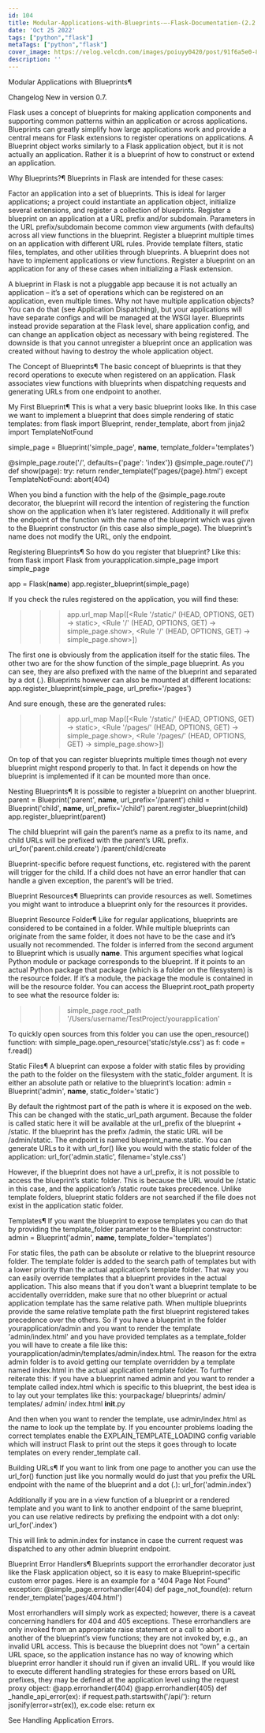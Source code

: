 ```yaml
---
id: 104
title: Modular-Applications-with-Blueprints-—-Flask-Documentation-(2.2.x)
date: 'Oct 25 2022'
tags: ["python","flask"]
metaTags: ["python","flask"]
cover_image: https://velog.velcdn.com/images/poiuyy0420/post/91f6a5e0-8aae-43f5-b2f0-d683d877ff69/flask.png
description: ''
---
```



            
  
Modular Applications with Blueprints¶

Changelog
New in version 0.7.

Flask uses a concept of blueprints for making application components and
supporting common patterns within an application or across applications.
Blueprints can greatly simplify how large applications work and provide a
central means for Flask extensions to register operations on applications.
A Blueprint object works similarly to a Flask
application object, but it is not actually an application.  Rather it is a
blueprint of how to construct or extend an application.

Why Blueprints?¶
Blueprints in Flask are intended for these cases:

Factor an application into a set of blueprints.  This is ideal for
larger applications; a project could instantiate an application object,
initialize several extensions, and register a collection of blueprints.
Register a blueprint on an application at a URL prefix and/or subdomain.
Parameters in the URL prefix/subdomain become common view arguments
(with defaults) across all view functions in the blueprint.
Register a blueprint multiple times on an application with different URL
rules.
Provide template filters, static files, templates, and other utilities
through blueprints.  A blueprint does not have to implement applications
or view functions.
Register a blueprint on an application for any of these cases when
initializing a Flask extension.

A blueprint in Flask is not a pluggable app because it is not actually an
application – it’s a set of operations which can be registered on an
application, even multiple times.  Why not have multiple application
objects?  You can do that (see Application Dispatching), but your
applications will have separate configs and will be managed at the WSGI
layer.
Blueprints instead provide separation at the Flask level, share
application config, and can change an application object as necessary with
being registered. The downside is that you cannot unregister a blueprint
once an application was created without having to destroy the whole
application object.


The Concept of Blueprints¶
The basic concept of blueprints is that they record operations to execute
when registered on an application.  Flask associates view functions with
blueprints when dispatching requests and generating URLs from one endpoint
to another.


My First Blueprint¶
This is what a very basic blueprint looks like.  In this case we want to
implement a blueprint that does simple rendering of static templates:
from flask import Blueprint, render_template, abort
from jinja2 import TemplateNotFound

simple_page = Blueprint('simple_page', __name__,
                        template_folder='templates')

@simple_page.route('/', defaults={'page': 'index'})
@simple_page.route('/<page>')
def show(page):
    try:
        return render_template(f'pages/{page}.html')
    except TemplateNotFound:
        abort(404)


When you bind a function with the help of the @simple_page.route
decorator, the blueprint will record the intention of registering the
function show on the application when it’s later registered.
Additionally it will prefix the endpoint of the function with the
name of the blueprint which was given to the Blueprint
constructor (in this case also simple_page). The blueprint’s name
does not modify the URL, only the endpoint.


Registering Blueprints¶
So how do you register that blueprint?  Like this:
from flask import Flask
from yourapplication.simple_page import simple_page

app = Flask(__name__)
app.register_blueprint(simple_page)


If you check the rules registered on the application, you will find
these:
>>> app.url_map
Map([<Rule '/static/<filename>' (HEAD, OPTIONS, GET) -> static>,
 <Rule '/<page>' (HEAD, OPTIONS, GET) -> simple_page.show>,
 <Rule '/' (HEAD, OPTIONS, GET) -> simple_page.show>])


The first one is obviously from the application itself for the static
files.  The other two are for the show function of the simple_page
blueprint.  As you can see, they are also prefixed with the name of the
blueprint and separated by a dot (.).
Blueprints however can also be mounted at different locations:
app.register_blueprint(simple_page, url_prefix='/pages')


And sure enough, these are the generated rules:
>>> app.url_map
Map([<Rule '/static/<filename>' (HEAD, OPTIONS, GET) -> static>,
 <Rule '/pages/<page>' (HEAD, OPTIONS, GET) -> simple_page.show>,
 <Rule '/pages/' (HEAD, OPTIONS, GET) -> simple_page.show>])


On top of that you can register blueprints multiple times though not every
blueprint might respond properly to that.  In fact it depends on how the
blueprint is implemented if it can be mounted more than once.


Nesting Blueprints¶
It is possible to register a blueprint on another blueprint.
parent = Blueprint('parent', __name__, url_prefix='/parent')
child = Blueprint('child', __name__, url_prefix='/child')
parent.register_blueprint(child)
app.register_blueprint(parent)


The child blueprint will gain the parent’s name as a prefix to its
name, and child URLs will be prefixed with the parent’s URL prefix.
url_for('parent.child.create')
/parent/child/create


Blueprint-specific before request functions, etc. registered with the
parent will trigger for the child. If a child does not have an error
handler that can handle a given exception, the parent’s will be tried.


Blueprint Resources¶
Blueprints can provide resources as well.  Sometimes you might want to
introduce a blueprint only for the resources it provides.

Blueprint Resource Folder¶
Like for regular applications, blueprints are considered to be contained
in a folder.  While multiple blueprints can originate from the same folder,
it does not have to be the case and it’s usually not recommended.
The folder is inferred from the second argument to Blueprint which
is usually __name__.  This argument specifies what logical Python
module or package corresponds to the blueprint.  If it points to an actual
Python package that package (which is a folder on the filesystem) is the
resource folder.  If it’s a module, the package the module is contained in
will be the resource folder.  You can access the
Blueprint.root_path property to see what the resource folder is:
>>> simple_page.root_path
'/Users/username/TestProject/yourapplication'


To quickly open sources from this folder you can use the
open_resource() function:
with simple_page.open_resource('static/style.css') as f:
    code = f.read()




Static Files¶
A blueprint can expose a folder with static files by providing the path
to the folder on the filesystem with the static_folder argument.
It is either an absolute path or relative to the blueprint’s location:
admin = Blueprint('admin', __name__, static_folder='static')


By default the rightmost part of the path is where it is exposed on the
web. This can be changed with the static_url_path argument. Because the
folder is called static here it will be available at the
url_prefix of the blueprint + /static. If the blueprint
has the prefix /admin, the static URL will be /admin/static.
The endpoint is named blueprint_name.static. You can generate URLs
to it with url_for() like you would with the static folder of the
application:
url_for('admin.static', filename='style.css')


However, if the blueprint does not have a url_prefix, it is not
possible to access the blueprint’s static folder. This is because the
URL would be /static in this case, and the application’s /static
route takes precedence. Unlike template folders, blueprint static
folders are not searched if the file does not exist in the application
static folder.


Templates¶
If you want the blueprint to expose templates you can do that by providing
the template_folder parameter to the Blueprint constructor:
admin = Blueprint('admin', __name__, template_folder='templates')


For static files, the path can be absolute or relative to the blueprint
resource folder.
The template folder is added to the search path of templates but with a lower
priority than the actual application’s template folder. That way you can
easily override templates that a blueprint provides in the actual application.
This also means that if you don’t want a blueprint template to be accidentally
overridden, make sure that no other blueprint or actual application template
has the same relative path. When multiple blueprints provide the same relative
template path the first blueprint registered takes precedence over the others.
So if you have a blueprint in the folder yourapplication/admin and you
want to render the template 'admin/index.html' and you have provided
templates as a template_folder you will have to create a file like
this: yourapplication/admin/templates/admin/index.html. The reason
for the extra admin folder is to avoid getting our template overridden
by a template named index.html in the actual application template
folder.
To further reiterate this: if you have a blueprint named admin and you
want to render a template called index.html which is specific to this
blueprint, the best idea is to lay out your templates like this:
yourpackage/
    blueprints/
        admin/
            templates/
                admin/
                    index.html
            __init__.py


And then when you want to render the template, use admin/index.html as
the name to look up the template by.  If you encounter problems loading
the correct templates enable the EXPLAIN_TEMPLATE_LOADING config
variable which will instruct Flask to print out the steps it goes through
to locate templates on every render_template call.



Building URLs¶
If you want to link from one page to another you can use the
url_for() function just like you normally would do just that you
prefix the URL endpoint with the name of the blueprint and a dot (.):
url_for('admin.index')


Additionally if you are in a view function of a blueprint or a rendered
template and you want to link to another endpoint of the same blueprint,
you can use relative redirects by prefixing the endpoint with a dot only:
url_for('.index')


This will link to admin.index for instance in case the current request
was dispatched to any other admin blueprint endpoint.


Blueprint Error Handlers¶
Blueprints support the errorhandler decorator just like the Flask
application object, so it is easy to make Blueprint-specific custom error
pages.
Here is an example for a “404 Page Not Found” exception:
@simple_page.errorhandler(404)
def page_not_found(e):
    return render_template('pages/404.html')


Most errorhandlers will simply work as expected; however, there is a caveat
concerning handlers for 404 and 405 exceptions.  These errorhandlers are only
invoked from an appropriate raise statement or a call to abort in another
of the blueprint’s view functions; they are not invoked by, e.g., an invalid URL
access.  This is because the blueprint does not “own” a certain URL space, so
the application instance has no way of knowing which blueprint error handler it
should run if given an invalid URL.  If you would like to execute different
handling strategies for these errors based on URL prefixes, they may be defined
at the application level using the request proxy object:
@app.errorhandler(404)
@app.errorhandler(405)
def _handle_api_error(ex):
    if request.path.startswith('/api/'):
        return jsonify(error=str(ex)), ex.code
    else:
        return ex


See Handling Application Errors.




            
          
